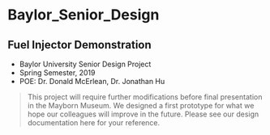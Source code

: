 # Baylor_Senior_Design
## Fuel Injector Demonstration

* Baylor University Senior Design Project
* Spring Semester, 2019
* POE: Dr. Donald McErlean, Dr. Jonathan Hu

> This project will require further modifications before final presentation in the Mayborn Museum. We designed a first prototype for what we hope our colleagues will improve in the future. Please see our design documentation here for your reference.
